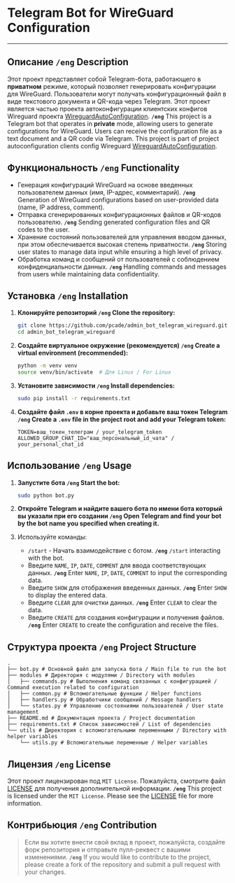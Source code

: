 # Telegram Bot for WireGuard Configuration
---

## Описание **`/eng`** Description
Этот проект представляет собой Telegram-бота, работающего в **приватном** режиме, который позволяет генерировать конфигурации для WireGuard. Пользователи могут получать конфигурационный файл в виде текстового документа и QR-кода через Telegram. Этот проект является частью проекта автоконфигурации клиентских конфигов Wireguard проекта [WireguardAutoConfiguration](https://github.com/pcade/WireguardAutoConfinguration).
**`/eng`** This project is a Telegram bot that operates in **private** mode, allowing users to generate configurations for WireGuard. Users can receive the configuration file as a text document and a QR code via Telegram. This project is part of project autoconfiguration clients config Wireguard [WireguardAutoConfiguration](https://github.com/pcade/WireguardAutoConfinguration).

## Функциональность **`/eng`** Functionality

- Генерация конфигураций WireGuard на основе введенных пользователем данных (имя, IP-адрес, комментарий). **`/eng`** Generation of WireGuard configurations based on user-provided data (name, IP address, comment).
- Отправка сгенерированных конфигурационных файлов и QR-кодов пользователю. **`/eng`** Sending generated configuration files and QR codes to the user.
- Хранение состояний пользователей для управления вводом данных, при этом обеспечивается высокая степень приватности. **`/eng`** Storing user states to manage data input while ensuring a high level of privacy.
- Обработка команд и сообщений от пользователей с соблюдением конфиденциальности данных. **`/eng`** Handling commands and messages from users while maintaining data confidentiality.


## Установка **`/eng`** Installation

1. **Клонируйте репозиторий **`/eng`** Clone the repository:**

   ```bash
   git clone https://github.com/pcade/admin_bot_telegram_wireguard.git
   cd admin_bot_telegram_wireguard
   ```

2. **Создайте виртуальное окружение (рекомендуется) **`/eng`** Create a virtual environment (recommended):**

   ```bash
   python -m venv venv
   source venv/bin/activate  # Для Linux / For Linux
   ```

3. **Установите зависимости **`/eng`** Install dependencies:**

   ```bash
   sudo pip install -r requirements.txt
   ```

4. **Создайте файл `.env` в корне проекта и добавьте ваш токен Telegram `/eng` Create a `.env` file in the project root and add your Telegram token:**

   ```plaintext
   TOKEN=ваш_токен_телеграм / your_telegram_token
   ALLOWED_GROUP_CHAT_ID="ваш_персональный_id_чата" / your_personal_chat_id
   ```

## Использование  **`/eng`** Usage

1. **Запустите бота `/eng` Start the bot:**

   ```bash
   sudo python bot.py
   ```

2. **Откройте Telegram и найдите вашего бота по имени бота который вы указали при его создании **`/eng`** Open Telegram and find your bot by the bot name you specified when creating it.**
3. Используйте команды:
   - `/start` - Начать взаимодействие с ботом. **`/eng`** `/start` interacting with the bot.
   - Введите `NAME`, `IP`, `DATE`, `COMMENT` для ввода соответствующих данных. **`/eng`** Enter `NAME`, `IP`, `DATE`, `COMMENT` to input the corresponding data.
   - Введите `SHOW` для отображения введенных данных. **`/eng`** Enter `SHOW` to display the entered data.
   - Введите `CLEAR` для очистки данных. **`/eng`** Enter `CLEAR` to clear the data.
   - Введите `CREATE` для создания конфигурации и получения файлов. **`/eng`** Enter `CREATE` to create the configuration and receive the files.

## Структура проекта **`/eng`** Project Structure

```
.
├── bot.py # Основной файл для запуска бота / Main file to run the bot
├── modules # Директория с модулями / Directory with modules
│   ├── commands.py # Выполнения команд связанных с конфигурацией / Command execution related to configuration
│   ├── common.py # Вспомогательные функции / Helper functions
│   ├── handlers.py # Обработчики сообщений / Message handlers
│   └── states.py # Управление состояниями пользователей / User state management
├── README.md # Документация проекта / Project documentation
├── requirements.txt # Список зависимостей / List of dependencies
└── utils # Директория с вспомогательными переменными / Directory with helper variables
    └── utils.py # Вспомогательные переменные / Helper variables
```

## Лицензия **`/eng`** License

Этот проект лицензирован под `MIT License`. Пожалуйста, смотрите файл [LICENSE](LICENSE) для получения дополнительной информации. **`/eng`** This project is licensed under the `MIT License`. Please see the [LICENSE](LICENSE) file for more information.

## Контрибьюция **`/eng`** Contribution

>Если вы хотите внести свой вклад в проект, пожалуйста, создайте форк репозитория и отправьте пулл-реквест с вашими изменениями. **`/eng`** If you would like to contribute to the project, please create a fork of the repository and submit a pull request with your changes.
